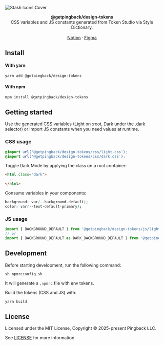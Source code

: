 ![Stash Icons Cover](https://res.cloudinary.com/pingback/image/upload/v1684178797/stash-assets/Templates_oum6vi.png)

<div align="center"><strong>@getpingback/design-tokens</strong></div>
<div align="center">CSS variables and JS constants generated from Token Studio via Style Dictionary.</div>
<br />
<div align="center">
<a href="https://www.notion.so/pingback/Design-Tokens-f4787d6c2b9145a48bb9a6cc33204014?pvs=4">Notion</a> 
<span> · </span>
<a href="https://www.figma.com/file/TqTBEmVDZcgmdq2AmCvl5l/%5BPb%5D-Design-System-V1.0?type=design&node-id=531%3A1353&t=5XtKoK2mSOGxCwgP-1">Figma</a>
</div>

## Install

#### With yarn

```sh
yarn add @getpingback/design-tokens
```

#### With npm

```sh
npm install @getpingback/design-tokens
```

## Getting started

Use the generated CSS variables (Light on :root, Dark under the .dark selector) or import JS constants when you need values at runtime.

### CSS usage

```css
@import url('@getpingback/design-tokens/css/light.css');
@import url('@getpingback/design-tokens/css/dark.css');
```

Toggle Dark Mode by applying the class on a root container:

```html
<html class="dark">
  ...
</html>
```

Consume variables in your components:

```css
background: var(--background-default);
color: var(--text-default-primary);
```

### JS usage

```js
import { BACKGROUND_DEFAULT } from '@getpingback/design-tokens/js/light';
// or
import { BACKGROUND_DEFAULT as DARK_BACKGROUND_DEFAULT } from '@getpingback/design-tokens/js/dark';
```

## Development

Before starting development, run the following command:

```
sh npmrcconfig.sh
```

It will generate a `.npmrc` file with env tokens.

Build the tokens (CSS and JS) with:

```sh
yarn build
```

## License

Licensed under the MIT License, Copyright © 2025-present Pingback LLC.

See [LICENSE](./LICENSE) for more information.
